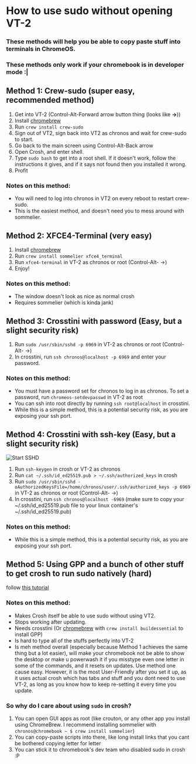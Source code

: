 # How to use sudo without opening VT-2

### These methods will help you be able to copy paste stuff into terminals in ChromeOS.
### These methods only work if your chromebook is in developer mode :|

## Method 1: Crew-sudo (super easy, recommended method)
1. Get into VT-2 (Control-Alt-Forward arrow button thing (looks like **->**))
2. Install [chromebrew](https://github.com/chromebrew/chromebrew?tab=readme-ov-file#installation)
3. Run `crew install crew-sudo`
4. Sign out of VT2, sign back into VT2 as chronos and wait for crew-sudo to start.
5. Go back to the main screen using Control-Alt-Back arrow
6. Open Crosh, and enter shell.
7. Type `sudo bash` to get into a root shell. If it doesn't work, follow the instructions it gives, and if it says not found then you installed it wrong.
8. Profit

### Notes on this method:
- You will need to log into chronos in VT2 on every reboot to restart crew-sudo.
- This is the easiest method, and doesn't need you to mess around with sommelier.

## Method 2: XFCE4-Terminal (very easy)
1. Install [chromebrew](https://github.com/chromebrew/chromebrew?tab=readme-ov-file#installation)
2. Run `crew install sommelier xfce4_terminal`
3. Run `xfce4-terminal` in VT-2 as chronos or root (Control-Alt- ->)
4. Enjoy!

### Notes on this method:
- The window doesn't look as nice as normal crosh
- Requires sommelier (which is kinda jank)

## Method 3: Crosstini with password (Easy, but a slight security risk)
1. Run `sudo /usr/sbin/sshd -p 6969` in VT-2 as chronos or root (Control-Alt- ->)
2. In crosstini, run `ssh chronos@localhost -p 6969` and enter your password.
### Notes on this method:
- You must have a password set for chronos to log in as chronos. To set a password, run `chromeos-setdevpasswd` in VT-2 as root
- You can ssh into root directly by running `ssh root@localhost` in crosstini.
- While this is a simple method, this is a potential security risk, as you are exposing your ssh port.

## Method 4: Crosstini with ssh-key (Easy, but a slight security risk)
![Start SSHD](https://github.com/OddbyteWasTaken/howto-use-sudo-in-crosh/assets/141666866/39c5b6d9-41c5-46d5-9264-089d988eb4d8)
1. Run `ssh-keygen` in crosh or VT-2 as chronos
2. Run `cat ~/.ssh/id_ed25519.pub > ~/.ssh/authorized_keys` in crosh
3. Run `sudo /usr/sbin/sshd -oAuthorizedKeysFile=/home/chronos/user/.ssh/authorized_keys -p 6969` in VT-2 as chronos or root (Control-Alt- ->)
4. In crosstini, run `ssh chronos@localhost -6969` (make sure to copy your ~/.ssh/id_ed25519.pub file to your linux container's ~/.ssh/id_ed25519.pub)
### Notes on this method:
- While this is a simple method, this is a potential security risk, as you are exposing your ssh port.

## Method 5: Using GPP and a bunch of other stuff to get crosh to run sudo natively (hard)
follow [this tutorial](https://gist.github.com/velzie/a5088c9ade6ec4d35435b9826b45d7a3)

### Notes on this method:
- Makes Crosh itself be able to use sudo without using VT2.
- Stops working after updating.
- Needs crosstini (Or [chromebrew](https://github.com/chromebrew/chromebrew?tab=readme-ov-file#installation) with `crew install buildessential` to install GPP)
- Is hard to type all of the stuffs perfectly into VT-2
- Is meh method overall (especially because Method 1 achieves the same thing but a lot easier), will make your chromebook not be able to show the desktop or make u powerwash it if you misstype even one letter in some of the commands, and it resets on updates. Use method one cause easy. However, it is the most User-Friendly after you set it up, as it uses actual crosh which has tabs and stuff and you dont need to use VT-2, as long as you know how to keep re-setting it every time you update.

### So why do I care about using `sudo` in crosh?
  1. You can open GUI apps as root (like crouton, or any other app you install using ChromeBrew. I recommend installing sommelier with `chronos@chromebook ~ $ crew install sommelier`)
  2. You can copy-paste scripts into there, like long install links that you cant be bothered copying letter for letter
  3. You can stick it to chromebook's dev team who disabled sudo in crosh :P
